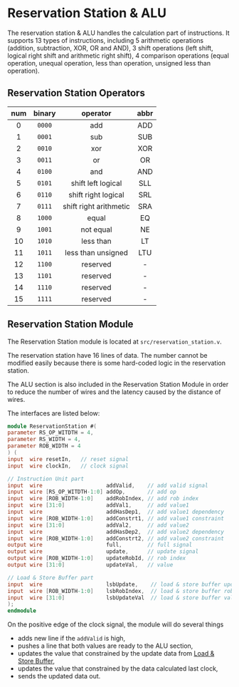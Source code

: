 # Reservation Station & ALU

The reservation station & ALU handles the calculation part of instructions.
It supports 13 types of instructions, including 5 arithmetic operations
(addition, subtraction, XOR, OR and AND), 3 shift operations (left shift,
logical right shift and arithmetic right shift), 4 comparison operations
(equal operation, unequal operation, less than operation, unsigned less than
operation).

## Reservation Station Operators
| num | binary  |        operator        | abbr |
|:---:|:-------:|:----------------------:|:----:|
|  0  | `0000`  |          add           | ADD  |
|  1  | `0001`  |          sub           | SUB  |
|  2  | `0010`  |          xor           | XOR  |
|  3  | `0011`  |           or           |  OR  |
|  4  | `0100`  |          and           | AND  |
|  5  | `0101`  |   shift left logical   | SLL  |
|  6  | `0110`  |  shift right logical   | SRL  |
|  7  | `0111`  | shift right arithmetic | SRA  |
|  8  | `1000`  |         equal          |  EQ  |
|  9  | `1001`  |       not equal        |  NE  |
| 10  | `1010`  |       less than        |  LT  |
| 11  | `1011`  |   less than unsigned   | LTU  |
| 12  | `1100`  |        reserved        |  -   |
| 13  | `1101`  |        reserved        |  -   |
| 14  | `1110`  |        reserved        |  -   |
| 15  | `1111`  |        reserved        |  -   |

## Reservation Station Module

The Reservation Station module is located at `src/reservation_station.v`.

The reservation station have 16 lines of data. The number cannot be modified
easily because there is some hard-coded logic in the reservation station.

The ALU section is also included in the Reservation Station Module in order
to reduce the number of wires and the latency caused by the distance of wires.

The interfaces are listed below:
    
```verilog
module ReservationStation #(
parameter RS_OP_WITDTH = 4,
parameter RS_WIDTH = 4,
parameter ROB_WIDTH = 4
) (
input  wire resetIn,   // reset signal
input  wire clockIn,   // clock signal

// Instruction Unit part
input  wire                    addValid,    // add valid signal
input  wire [RS_OP_WITDTH-1:0] addOp,       // add op
input  wire [ROB_WIDTH-1:0]    addRobIndex, // add rob index
input  wire [31:0]             addVal1,     // add value1
input  wire                    addHasDep1,  // add value1 dependency
input  wire [ROB_WIDTH-1:0]    addConstrt1, // add value1 constraint
input  wire [31:0]             addVal2,     // add value2
input  wire                    addHasDep2,  // add value2 dependency
input  wire [ROB_WIDTH-1:0]    addConstrt2, // add value2 constraint
output wire                    full,        // full signal
output wire                    update,      // update signal
output wire [ROB_WIDTH-1:0]    updateRobId, // rob index
output wire [31:0]             updateVal,   // value

// Load & Store Buffer part
input  wire                    lsbUpdate,    // load & store buffer update signal
input  wire [ROB_WIDTH-1:0]    lsbRobIndex,  // load & store buffer rob index
input  wire [31:0]             lsbUpdateVal  // load & store buffer value
);
endmodule
```

On the positive edge of the clock signal, the module will do several things
- adds new line if the `addValid` is high,
- pushes a line that both values are ready to the ALU section,
- updates the value that constrained by the update data from
  [Load & Store Buffer](load_store_buffer.md),
- updates the value that constrained by the data calculated last clock,
- sends the updated data out.
